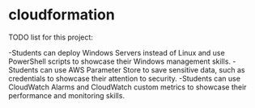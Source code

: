 # cloudformation

TODO list for this project:

-Students can deploy Windows Servers instead of Linux and use PowerShell scripts to showcase their Windows management skills.
-Students can use AWS Parameter Store to save sensitive data, such as credentials to showcase their attention to security.
-Students can use CloudWatch Alarms and CloudWatch custom metrics to showcase their performance and monitoring skills.
